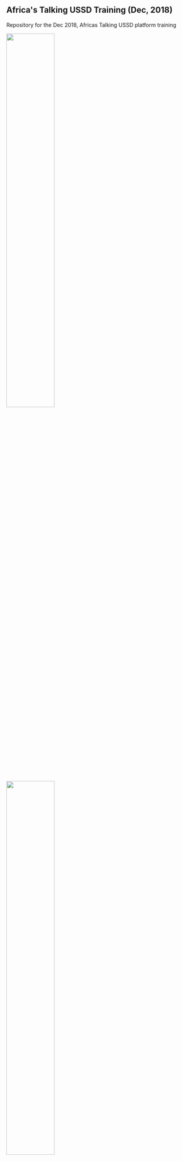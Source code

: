 ## Africa's Talking USSD Training (Dec, 2018)

Repository for the Dec 2018, Africas Talking USSD platform training

<p float="left">
  <img src="https://github.com/Kasendwa/africastalking-ussd-training/blob/master/docs/images/ios.jpg?raw=true" width="50%" />
  <img src="https://github.com/Kasendwa/africastalking-ussd-training/blob/master/docs/images/android.jpg?raw=true" width="50%" />
</p>

#### Authors

-   [Africa's Taking](https://africastalking.com)

    -   David Okwii - [@oquidave](https://github.com/oquidave)

-   [Ubunifu Systems](https://www.ubunifu.systems)

    -   Ronald Kasendwa - [@Kasendwa](https://github.com/kasendwa)
